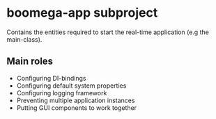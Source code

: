 # boomega-app subproject

Contains the entities required to start the real-time application (e.g the main-class). 

## Main roles

* Configuring DI-bindings
* Configuring default system properties
* Configuring logging framework
* Preventing multiple application instances
* Putting GUI components to work together